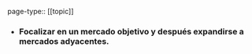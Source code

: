 page-type:: [[topic]]
- ### Focalizar en un mercado objetivo y después expandirse a mercados adyacentes.



